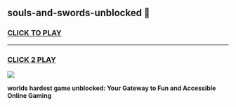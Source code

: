 
## souls-and-swords-unblocked 👋
<h3>
<a href="https://premium.freeplayer.one?title=souls-and-swords-unblocked&ref=14F">CLICK TO PLAY</a></h3>
<hr>

<h3>
<a href="https://premium.freeplayer.one?title=souls-and-swords-unblocked&ref=14F">CLICK 2 PLAY</a>
  
</h3>

<a href="https://premium.freeplayer.one?title=souls-and-swords-unblocked&ref=12F/"><img src="https://clearcache.store/games.png"></a>


**worlds hardest game unblocked: Your Gateway to Fun and Accessible Online Gaming**

